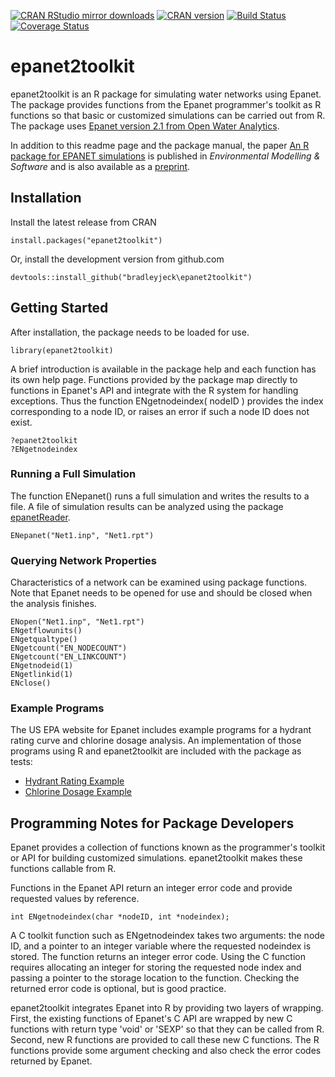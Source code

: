 [![CRAN RStudio mirror downloads](http://cranlogs.r-pkg.org/badges/epanet2toolkit)](https://cran.r-project.org/package=epanet2toolkit)
[![CRAN version](http://www.r-pkg.org/badges/version/epanet2toolkit)](https://cran.r-project.org/package=epanet2toolkit)
[![Build Status](https://travis-ci.org/bradleyjeck/epanet2toolkit.svg?branch=master)](https://travis-ci.org/bradleyjeck/epanet2toolkit)
[![Coverage Status](https://codecov.io/gh/bradleyjeck/epanet2toolkit/branch/master/graph/badge.svg)](https://codecov.io/gh/bradleyjeck/epanet2toolkit)

# epanet2toolkit
epanet2toolkit is an R package for simulating water networks using Epanet. The
package provides functions from the Epanet programmer's toolkit as R functions so
that basic or customized simulations can be carried out from R.  The package
uses [Epanet version 2.1 from Open Water Analytics](https://github.com/OpenWaterAnalytics/EPANET/releases/tag/v2.1).  


In addition to this readme page and the package manual, the paper [An R package for EPANET simulations](https://doi.org/10.1016/j.envsoft.2018.05.016) 
is published in _Environmental Modelling & Software_ and is also available as a [preprint](http://bradeck.net/docs/ArandiaEck2018epanet2toolkit.pdf).

## Installation
Install the latest release from CRAN
```
install.packages("epanet2toolkit")
```
Or, install the development version from github.com
```
devtools::install_github("bradleyjeck\epanet2toolkit")
```

## Getting Started
After installation, the package needs to be loaded for use.
```
library(epanet2toolkit)
```
A brief introduction is available in the package help and each function has its
own help page.  Functions provided by the package map directly to functions in
Epanet's API and integrate with the R system for handling exceptions. Thus the
function ENgetnodeindex( nodeID ) provides the index corresponding to a node
ID, or raises an error if such a node ID does not exist. 

```
?epanet2toolkit
?ENgetnodeindex
```

### Running a Full Simulation
The function ENepanet() runs a full simulation and writes the results to a file.
A file of simulation results can be analyzed using the package [epanetReader](https://github.com/bradleyjeck/epanetReader). 
```
ENepanet("Net1.inp", "Net1.rpt")
```

### Querying Network Properties
Characteristics of a network can be examined using package functions.
Note that Epanet needs to be opened for use and should be closed when the analysis finishes. 
```
ENopen("Net1.inp", "Net1.rpt")
ENgetflowunits()
ENgetqualtype()
ENgetcount("EN_NODECOUNT") 
ENgetcount("EN_LINKCOUNT")
ENgetnodeid(1)
ENgetlinkid(1)
ENclose()
```
### Example Programs 

The US EPA website for Epanet includes example programs for a hydrant rating curve 
and chlorine dosage analysis.  An implementation of those programs using R and epanet2toolkit
are included with the package as tests:
- [Hydrant Rating Example](https://github.com/bradleyjeck/epanet2toolkit/blob/master/tests/testthat/test_epanet_example_2.r)   
- [Chlorine Dosage Example](https://github.com/bradleyjeck/epanet2toolkit/blob/master/tests/testthat/test_epanet_example_3.r)   



## Programming Notes for Package Developers
Epanet provides a collection of functions known as the programmer's toolkit or
API for building customized simulations.  epanet2toolkit makes these functions
callable from R. 

Functions in the Epanet API return an integer error code and provide requested
values by reference. 
```
int ENgetnodeindex(char *nodeID, int *nodeindex); 
``` 
A C toolkit function such as ENgetnodeindex takes two arguments: the node
ID, and a pointer to an integer variable where the requested nodeindex is
stored. The function returns an integer error code.  Using the C function
requires allocating an integer for storing the requested node index and passing
a pointer to the storage location to the function. Checking
the returned error code is optional, but is good practice. 

epanet2toolkit integrates Epanet into R by providing two layers of
wrapping.  First, the existing functions of Epanet's C API are wrapped by new C
functions with return type 'void' or 'SEXP' so that they can be called from R.
Second, new R functions are provided to call these new C functions. The R
functions provide some argument checking and also check the error codes returned
by Epanet. 

